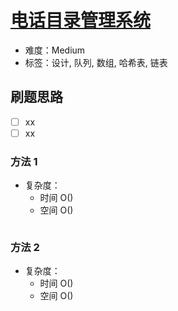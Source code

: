 # [电话目录管理系统](https://leetcode-cn.com/problems/design-phone-directory/)

- 难度：Medium
- 标签：设计, 队列, 数组, 哈希表, 链表

## 刷题思路

- [ ] xx
- [ ] xx

### 方法 1

- 复杂度：
    - 时间 O()
    - 空间 O()

``` js

```

### 方法 2

- 复杂度：
    - 时间 O()
    - 空间 O()

``` js

```
